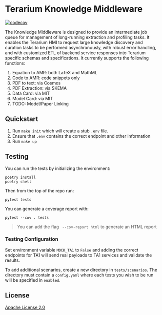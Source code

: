 # Terarium Knowledge Middleware

[![codecov](https://codecov.io/github/DARPA-ASKEM/knowledge-middleware/branch/main/graph/badge.svg?token=XEARJHESHY)](https://codecov.io/github/DARPA-ASKEM/knowledge-middleware)

The Knowledge Middleware is designed to provide an intermediate job queue for management of long-running extraction and profiling tasks. It enables the Terarium HMI to request large knowledge discovery and curation tasks to be performed asynchronously, with robust error handling, and with customized ETL of backend service responses into Terarium specific schemas and specifications. It currently supports the following functions:

1. Equation to AMR: both LaTeX and MathML
2. Code to AMR: code snippets only
3. PDF to text: via Cosmos
4. PDF Extraction: via SKEMA
5. Data Card: via MIT
6. Model Card: via MIT
7. TODO: Model/Paper Linking


## Quickstart

1. Run `make init` which will create a stub `.env` file. 
2. Ensure that `.env` contains the correct endpoint and other information 
3. Run `make up`


## Testing
You can run the tests by initializing the environment:

```
poetry install
poetry shell
```

Then from the top of the repo run:

```
pytest tests
```

You can generate a coverage report with:

```
pytest --cov . tests
```

> You can add the flag ` --cov-report html` to generate an HTML report

### Testing Configuration

Set environment variable `MOCK_TA1` to `False` and adding the correct endpoints for TA1 will send real payloads to TA1 services and validate the results.

To add additional scenarios, create a new directory in `tests/scenarios`. The directory must contain a `config.yaml` where each tests you wish to be run
will be specified in `enabled`. 

## License

[Apache License 2.0](LICENSE)
